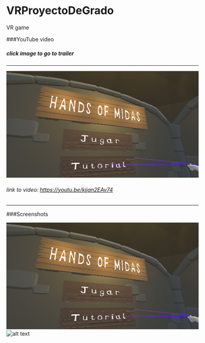 # VRProyectoDeGrado
VR game

###YouTube video
##### click image to go to trailer
---
[![IMAGE ALT TEXT HERE](https://github.com/MagifulKoala/VRProyectoDeGrado/blob/main/picturess/mainMenu.png?raw=true)](https://youtu.be/kjjan2EAv74)
###### link to video: https://youtu.be/kjjan2EAv74

---

###Screenshots

![alt text](https://github.com/MagifulKoala/VRProyectoDeGrado/blob/main/picturess/mainMenu.png?raw=true)
![alt text]()







